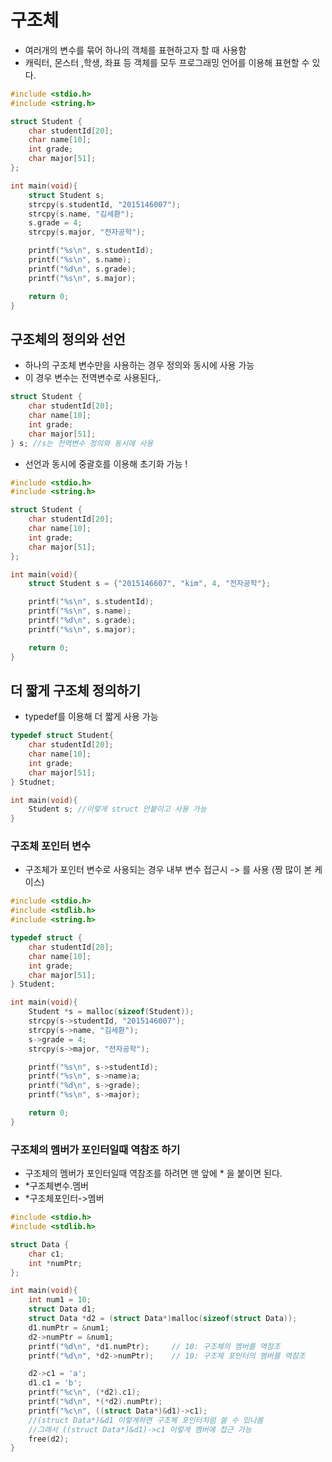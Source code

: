 # 구조체
- 여러개의 변수를 묶어 하나의 객체를 표현하고자 할 때 사용함
- 캐릭터, 몬스터 ,학생, 좌표 등 객체를 모두 프로그래밍 언어를 이용해 표현할 수 있다.

```c
#include <stdio.h>
#include <string.h>

struct Student {
    char studentId[20];
    char name[10];
    int grade;
    char major[51];
};

int main(void){
    struct Student s;
    strcpy(s.studentId, "2015146007");
    strcpy(s.name, "김세환");
    s.grade = 4;
    strcpy(s.major, "전자공학");

    printf("%s\n", s.studentId);
    printf("%s\n", s.name);
    printf("%d\n", s.grade);
    printf("%s\n", s.major);

    return 0;
}
```


## 구조체의 정의와 선언
- 하나의 구조체 변수만을 사용하는 경우 정의와 동시에 사용 가능
- 이 경우 변수는 전역변수로 사용된다,.

```c
struct Student {
    char studentId[20];
    char name[10];
    int grade;
    char major[51];
} s; //s는 전역변수 정의와 동시에 사용
``` 

- 선언과 동시에 중괄호를 이용해 초기화 가능 !

```c
#include <stdio.h>
#include <string.h>

struct Student {
    char studentId[20];
    char name[10];
    int grade;
    char major[51];
};

int main(void){
    struct Student s = {"2015146607", "kim", 4, "전자공학"};

    printf("%s\n", s.studentId);
    printf("%s\n", s.name);
    printf("%d\n", s.grade);
    printf("%s\n", s.major);

    return 0;
}
```


## 더 짧게 구조체 정의하기

- typedef를 이용해 더 짧게 사용 가능

```c
typedef struct Student{
    char studentId[20];
    char name[10];
    int grade;
    char major[51];    
} Studnet;

int main(void){
    Student s; //이렇게 struct 안붙이고 사용 가능
}
```

### 구조체 포인터 변수

- 구조체가 포인터 변수로 사용되는 경우 내부 변수 접근시 -> 를 사용 (짱 많이 본 케이스)

```c
#include <stdio.h>
#include <stdlib.h>
#include <string.h>

typedef struct {
    char studentId[20];
    char name[10];
    int grade;
    char major[51];
} Student;

int main(void){
    Student *s = malloc(sizeof(Student));
    strcpy(s->studentId, "2015146007");
    strcpy(s->name, "김세환");
    s->grade = 4;
    strcpy(s->major, "전자공학");

    printf("%s\n", s->studentId);
    printf("%s\n", s->name)a;
    printf("%d\n", s->grade);
    printf("%s\n", s->major);

    return 0;
}
```


### 구조체의 멤버가 포인터일때 역참조 하기
- 구조체의 멤버가 포인터일때 역참조를 하려면 맨 앞에 * 을 붙이면 된다.
- *구조체변수.멤버
- *구조체포인터->멤버

```c
#include <stdio.h>
#include <stdlib.h>

struct Data {
    char c1;
    int *numPtr;
};

int main(void){
    int num1 = 10;
    struct Data d1;
    struct Data *d2 = (struct Data*)malloc(sizeof(struct Data));
    d1.numPtr = &num1;
    d2->numPtr = &num1;
    printf("%d\n", *d1.numPtr);     // 10: 구조체의 멤버를 역참조
    printf("%d\n", *d2->numPtr);    // 10: 구조체 포인터의 멤버를 역참조

    d2->c1 = 'a';
    d1.c1 = 'b';
    printf("%c\n", (*d2).c1);
    printf("%d\n", *(*d2).numPtr);
    printf("%c\n", ((struct Data*)&d1)->c1);
    //(struct Data*)&d1 이렇게하면 구조체 포인터처럼 쓸 수 있나봄
    //그래서 ((struct Data*)&d1)->c1 이렇게 멤버에 접근 가능
    free(d2);
}

```